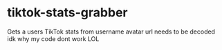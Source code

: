 # tiktok-stats-grabber
Gets a users TikTok stats from username avatar url needs to be decoded idk why my code dont work LOL
